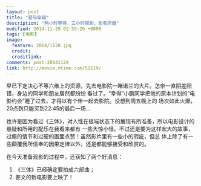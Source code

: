 ```yaml
---
layout: post
title: "星际穿越"
description: "两小时等待，三小时观影，影有所值"
modified: 2014-11-29 02:55:26 +0800
tags: [电影]
image:
  feature: 2014/1128.jpg
  credit:
  creditlink:
comments: post-20141129
link: http://movie.mtime.com/51119/
---
```


早已下定决心不等六维上的资源，先去电影院一睹诺兰的大片。怎奈一直阴差阳错，身边的同学和朋友居然都纷纷
看过了。“幸得”小鹏同学把他的原本计划的“电影约会”睡了过去，才得以有个伴一起去影院。没想到周五晚上的
场次如此火爆，20点到只能买到22:45的最后一场...

也许是因为看过《三体》，对人性在极端状态下的展现有所准备，所以电影设计的悬疑和所用的配乐在我看来都有
一些大惊小怪。不过还是要为这样宏大的故事，过瘾的情节和过硬的画面点赞！虽然影片里有一些小的瑕疵，但总
体上除了有一些颠覆我所信奉的因果定律以外，还是都能够接受和欣赏的。

在今天准备观影的过程中，还获知了两个好消息：

1. 《三体》已经确定要拍成六部曲；
2. 姜文的新电影要上映了！
